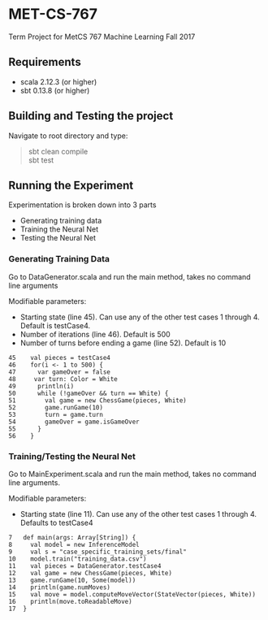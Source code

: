 # MET-CS-767

Term Project for MetCS 767 Machine Learning Fall 2017

## Requirements 
- scala 2.12.3 (or higher) 
- sbt 0.13.8 (or higher)

## Building and Testing the project 
Navigate to root directory and type: 
> sbt clean compile \
> sbt test 

## Running the Experiment
Experimentation is broken down into 3 parts
- Generating training data 
- Training the Neural Net 
- Testing the Neural Net

### Generating Training Data
Go to DataGenerator.scala and run the main method, takes no command line arguments

Modifiable parameters: 
- Starting state (line 45). Can use any of the other test cases 1 through 4. Default is testCase4. 
- Number of iterations (line 46). Default is 500
- Number of turns before ending a game (line 52). Default is 10

```
45    val pieces = testCase4
46    for(i <- 1 to 500) {
47      var gameOver = false
48     var turn: Color = White
49      println(i)
50      while (!gameOver && turn == White) {
51        val game = new ChessGame(pieces, White)
52        game.runGame(10)
53        turn = game.turn
54        gameOver = game.isGameOver
55      }
56    }
```

### Training/Testing the Neural Net
Go to MainExperiment.scala and run the main method, takes no command line arguments.

Modifiable parameters: 

- Starting state (line 11). Can use any of the other test cases 1 through 4. Defaults to testCase4

```
7   def main(args: Array[String]) {
8     val model = new InferenceModel
9     val s = "case_specific_training_sets/final"
10    model.train("training_data.csv")
11    val pieces = DataGenerator.testCase4
12    val game = new ChessGame(pieces, White)
13    game.runGame(10, Some(model))
14    println(game.numMoves)
15    val move = model.computeMoveVector(StateVector(pieces, White))
16    println(move.toReadableMove)
17  }
```





